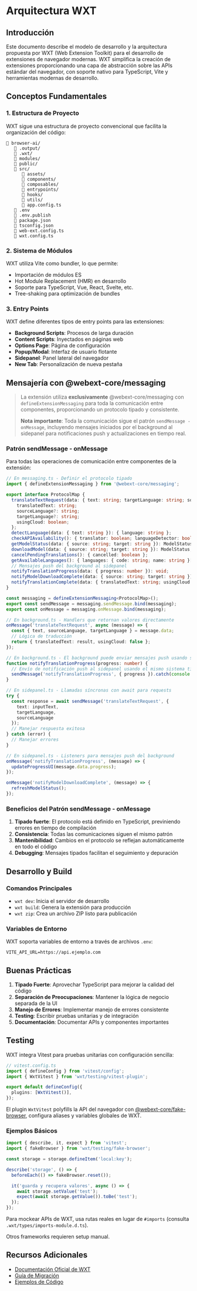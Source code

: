 # Arquitectura WXT

## Introducción

Este documento describe el modelo de desarrollo y la arquitectura propuesta por WXT (Web Extension Toolkit) para el desarrollo de extensiones de navegador modernas. WXT simplifica la creación de extensiones proporcionando una capa de abstracción sobre las APIs estándar del navegador, con soporte nativo para TypeScript, Vite y herramientas modernas de desarrollo.

## Conceptos Fundamentales

### 1. Estructura de Proyecto

WXT sigue una estructura de proyecto convencional que facilita la organización del código:

```
📂 browser-ai/
   📁 .output/
   📁 .wxt/
   📁 modules/
   📁 public/
   📂 src/
      📁 assets/
      📁 components/
      📁 composables/
      📁 entrypoints/
      📁 hooks/
      📁 utils/
      📄 app.config.ts
   📄 .env
   📄 .env.publish
   📄 package.json
   📄 tsconfig.json
   📄 web-ext.config.ts
   📄 wxt.config.ts
```

### 2. Sistema de Módulos

WXT utiliza Vite como bundler, lo que permite:
- Importación de módulos ES
- Hot Module Replacement (HMR) en desarrollo
- Soporte para TypeScript, Vue, React, Svelte, etc.
- Tree-shaking para optimización de bundles

### 3. Entry Points

WXT define diferentes tipos de entry points para las extensiones:

- **Background Scripts**: Procesos de larga duración
- **Content Scripts**: Inyectados en páginas web
- **Options Page**: Página de configuración
- **Popup/Modal**: Interfaz de usuario flotante
- **Sidepanel**: Panel lateral del navegador
- **New Tab**: Personalización de nueva pestaña

## Mensajería con @webext-core/messaging

> La extensión utiliza **exclusivamente** @webext-core/messaging con `defineExtensionMessaging` para toda la comunicación entre componentes, proporcionando un protocolo tipado y consistente.
> 
> **Nota importante**: Toda la comunicación sigue el patrón `sendMessage - onMessage`, incluyendo mensajes iniciados por el background al sidepanel para notificaciones push y actualizaciones en tiempo real.

### Patrón sendMessage - onMessage

Para todas las operaciones de comunicación entre componentes de la extensión:

```typescript
// En messaging.ts - Definir el protocolo tipado
import { defineExtensionMessaging } from '@webext-core/messaging';

export interface ProtocolMap {
  translateTextRequest(data: { text: string; targetLanguage: string; sourceLanguage: string }): {
    translatedText: string;
    sourceLanguage?: string;
    targetLanguage?: string;
    usingCloud: boolean;
  };
  detectLanguage(data: { text: string }): { language: string };
  checkAPIAvailability(): { translator: boolean; languageDetector: boolean };
  getModelStatus(data: { source: string; target: string }): ModelStatus;
  downloadModel(data: { source: string; target: string }): ModelStatus;
  cancelPendingTranslations(): { cancelled: boolean };
  getAvailableLanguages(): { languages: { code: string; name: string }[] };
  // Mensajes push del background al sidepanel
  notifyTranslationProgress(data: { progress: number }): void;
  notifyModelDownloadComplete(data: { source: string; target: string }): void;
  notifyTranslationComplete(data: { translatedText: string; usingCloud: boolean }): void;
}

const messaging = defineExtensionMessaging<ProtocolMap>();
export const sendMessage = messaging.sendMessage.bind(messaging);
export const onMessage = messaging.onMessage.bind(messaging);

// En background.ts - Handlers que retornan valores directamente
onMessage('translateTextRequest', async (message) => {
  const { text, sourceLanguage, targetLanguage } = message.data;
  // Lógica de traducción
  return { translatedText: result, usingCloud: false };
});

// En background.ts - El background puede enviar mensajes push usando sendMessage
function notifyTranslationProgress(progress: number) {
  // Envío de notificación push al sidepanel usando el mismo sistema tipado
  sendMessage('notifyTranslationProgress', { progress }).catch(console.error);
}

// En sidepanel.ts - Llamadas síncronas con await para requests
try {
  const response = await sendMessage('translateTextRequest', {
    text: inputText,
    targetLanguage,
    sourceLanguage
  });
  // Manejar respuesta exitosa
} catch (error) {
  // Manejar errores
}

// En sidepanel.ts - Listeners para mensajes push del background
onMessage('notifyTranslationProgress', (message) => {
  updateProgressUI(message.data.progress);
});

onMessage('notifyModelDownloadComplete', (message) => {
  refreshModelStatus();
});
```

### Beneficios del Patrón sendMessage - onMessage

1. **Tipado fuerte**: El protocolo está definido en TypeScript, previniendo errores en tiempo de compilación
2. **Consistencia**: Todas las comunicaciones siguen el mismo patrón
3. **Mantenibilidad**: Cambios en el protocolo se reflejan automáticamente en todo el código
4. **Debugging**: Mensajes tipados facilitan el seguimiento y depuración

## Desarrollo y Build

### Comandos Principales

- `wxt dev`: Inicia el servidor de desarrollo
- `wxt build`: Genera la extensión para producción
- `wxt zip`: Crea un archivo ZIP listo para publicación

### Variables de Entorno

WXT soporta variables de entorno a través de archivos `.env`:

```
VITE_API_URL=https://api.ejemplo.com
```

## Buenas Prácticas

1. **Tipado Fuerte**: Aprovechar TypeScript para mejorar la calidad del código
2. **Separación de Preocupaciones**: Mantener la lógica de negocio separada de la UI
3. **Manejo de Errores**: Implementar manejo de errores consistente
4. **Testing**: Escribir pruebas unitarias y de integración
5. **Documentación**: Documentar APIs y componentes importantes

## Testing

WXT integra Vitest para pruebas unitarias con configuración sencilla:

```typescript
// vitest.config.ts
import { defineConfig } from 'vitest/config';
import { WxtVitest } from 'wxt/testing/vitest-plugin';

export default defineConfig({
  plugins: [WxtVitest()],
});
```

El plugin `WxtVitest` polyfills la API del navegador con [@webext-core/fake-browser](https://webext-core.aklinker1.io/fake-browser/installation), configura aliases y variables globales de WXT.

### Ejemplos Básicos

```typescript
import { describe, it, expect } from 'vitest';
import { fakeBrowser } from 'wxt/testing/fake-browser';

const storage = storage.defineItem('local:key');

describe('storage', () => {
  beforeEach(() => fakeBrowser.reset());

  it('guarda y recupera valores', async () => {
    await storage.setValue('test');
    expect(await storage.getValue()).toBe('test');
  });
});
```

Para mockear APIs de WXT, usa rutas reales en lugar de `#imports` (consulta `.wxt/types/imports-module.d.ts`).

Otros frameworks requieren setup manual.

## Recursos Adicionales

- [Documentación Oficial de WXT](https://wxt.dev/)
- [Guía de Migración](https://wxt.dev/guide/migration)
- [Ejemplos de Código](https://wxt.dev/examples)
